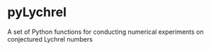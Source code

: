 # pyLychrel
A set of Python functions for conducting numerical experiments on conjectured Lychrel numbers
